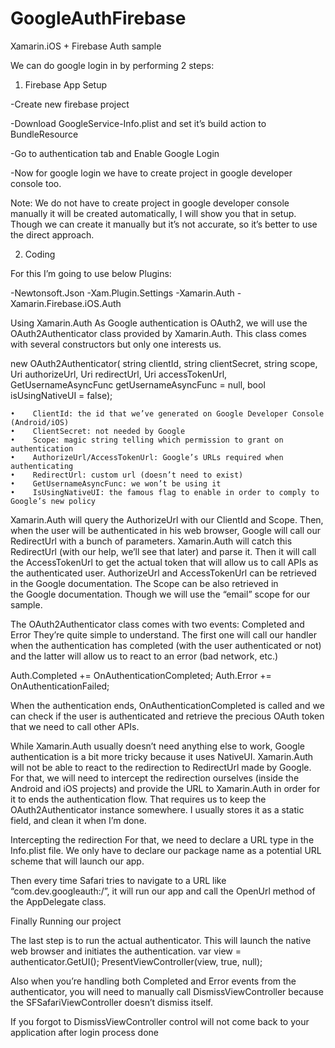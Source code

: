 # GoogleAuthFirebase
Xamarin.iOS + Firebase Auth sample

We can do google login in by performing 2 steps:

1. Firebase App Setup

-Create new firebase project

-Download GoogleService-Info.plist and set it’s build action to BundleResource
 
-Go to authentication tab and Enable Google Login

-Now for google login we have to create project in google developer console too.

Note: We do not have to create project in google developer console manually it will be created automatically, I will show you that in setup.
Though we can create it manually but it’s not accurate, so it’s better to use the direct approach.

 
2. Coding 

For this I’m going to use below Plugins:

-Newtonsoft.Json
-Xam.Plugin.Settings
-Xamarin.Auth
-Xamarin.Firebase.iOS.Auth

Using Xamarin.Auth
As Google authentication is OAuth2, we will use the OAuth2Authenticator class provided by Xamarin.Auth. This class comes with several constructors but only one interests us.

new OAuth2Authenticator(
    string clientId,
    string clientSecret,
    string scope,
    Uri authorizeUrl,
    Uri redirectUrl,
    Uri accessTokenUrl,
    GetUsernameAsyncFunc getUsernameAsyncFunc = null,
    bool isUsingNativeUI = false);

    •    ClientId: the id that we’ve generated on Google Developer Console (Android/iOS)
    •    ClientSecret: not needed by Google
    •    Scope: magic string telling which permission to grant on authentication
    •    AuthorizeUrl/AccessTokenUrl: Google’s URLs required when authenticating
    •    RedirectUrl: custom url (doesn’t need to exist)
    •    GetUsernameAsyncFunc: we won’t be using it
    •    IsUsingNativeUI: the famous flag to enable in order to comply to Google’s new policy


Xamarin.Auth will query the AuthorizeUrl with our ClientId and Scope. Then, when the user will be authenticated in his web browser, Google will call our RedirectUrl with a bunch of parameters. Xamarin.Auth will catch this RedirectUrl (with our help, we’ll see that later) and parse it. Then it will call the AccessTokenUrl to get the actual token that will allow us to call APIs as the authenticated user.
AuthorizeUrl and AccessTokenUrl can be retrieved in the Google documentation. The Scope can be also retrieved in the Google documentation. Though we will use the “email” scope for our sample.

The OAuth2Authenticator class comes with two events: Completed and Error They’re quite simple to understand. The first one will call our handler when the authentication has completed (with the user authenticated or not) and the latter will allow us to react to an error (bad network, etc.)

Auth.Completed += OnAuthenticationCompleted;
Auth.Error += OnAuthenticationFailed;

When the authentication ends, OnAuthenticationCompleted is called and we can check if the user is authenticated and retrieve the precious OAuth token that we need to call other APIs.

While Xamarin.Auth usually doesn’t need anything else to work, Google authentication is a bit more tricky because it uses NativeUI. Xamarin.Auth will not be able to react to the redirection to RedirectUrl made by Google. For that, we will need to intercept the redirection ourselves (inside the Android and iOS projects) and provide the URL to Xamarin.Auth in order for it to ends the authentication flow. That requires us to keep the OAuth2Authenticator instance somewhere. I usually stores it as a static field, and clean it when I’m done.

Intercepting the redirection
For that, we need to declare a URL type in the Info.plist file. We only have to declare our package name as a potential URL scheme that will launch our app.

Then every time Safari tries to navigate to a URL like “com.dev.googleauth:/”, it will run our app and call the OpenUrl method of the AppDelegate class.

Finally Running our project

The last step is to run the actual authenticator. This will launch the native web browser and initiates the authentication.
var view = authenticator.GetUI();
PresentViewController(view, true, null);

Also when you’re handling both Completed and Error events from the authenticator, you will need to manually call DismissViewController because the SFSafariViewController doesn’t dismiss itself.

If you forgot to DismissViewController control will not come back to your application after login process done
